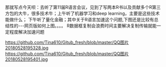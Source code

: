 那就写点今天呗：去听了第11届R语言会议，见到了写两本R书以及贡献多个R第三方包的大牛，很多技术牛；上午听了机器学习和deep learning，主要是这些技术能做什么；
下午听了量化金融；其中关于R语言加速这个问题,下图还是比较有总结性的---网页版如何上图。。。。
R数据框复制会浪费时间主要解决复制传输就能一定程度解决加速问题

https://github.com/Tina610/Gitub_fresh/blob/master/QQ图片20180528195328.jpg
https://github.com/Tina610/Gitub_fresh/blob/master/QQ图片20180528195401.jpg
